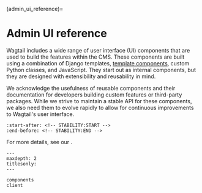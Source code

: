 (admin_ui_reference)=

# Admin UI reference

Wagtail includes a wide range of user interface (UI) components that are used to build the features within the CMS. These components are built using a combination of Django templates, [template components](template_components), custom Python classes, and JavaScript. They start out as internal components, but they are designed with extensibility and reusability in mind.

We acknowledge the usefulness of reusable components and their documentation for developers building custom features or third-party packages. While we strive to maintain a stable API for these components, we also need them to evolve rapidly to allow for continuous improvements to Wagtail's user interface.

```{include} ../../../client/README.md
:start-after: <!-- STABILITY:START -->
:end-before: <!-- STABILITY:END -->
```

For more details, see our [](deprecation_policy).

```{toctree}
---
maxdepth: 2
titlesonly:
---

components
client
```
